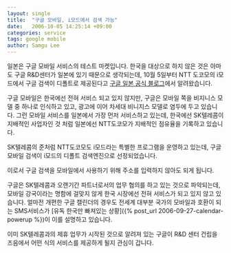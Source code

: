 ```yaml
---
layout: single
title:  "구글 모바일, i모드에서 검색 가능"
date:   2006-10-05 14:25:14 +09:00
categories: service
tags: google mobile
author: Samgu Lee
---
```

일본은 구글 모바일 서비스의 테스트 마켓입니다. 한국을 대상으로 하지 않은 것은 아마도 구글 R&D센터가 일본에 있기 때문으로 생각되는데, 10월 5일부터 NTT 도코모의 i모드에서 구글 검색이 디폴트로 제공된다고 [구글 일본 공식 블로그](http://googlejapan.blogspot.com/2006/10/i-google.html)에서 알려왔습니다.

구글 모바일은 한국에선 전혀 서비스 되고 있지 않지만, 구글은 모바일 쪽을 비지니스 모델 중 하나로 인식하고 있고, 광고에 이어 차세대 비니지스 모델로 염두에 두고 있습니다. 그런 모바일 서비스를 일본에서 가장 먼저 서비스하고 있는데, 한국에선 SK텔레콤이 지배적인 사업자인 것 처럼 일본에선 NTT도코모가 지배적인 점유율을 기록하고 있습니다.

SK텔레콤의 준처럼 NTT도코모도 i모드라는 특별한 프로그램을 운영하고 있는데, 구글 모바일 검색이 i모드의 디폴트 검색엔진으로 선정되었습니다.

이로서 구글 검색을 모바일에서 사용하기 위해 주소를 입력하지 않아도 되게 됩니다.

구글은 SK텔레콤과 오랜기간 파트너로서의 업무 협의를 하고 있는 것으로 파악되는데, 모바일 강국이라는 명함에 걸맞지 않게 한국 시장에선 전혀 서비스가 되고 있지 않고 있습니다. 얼마전 개편한 구글 캘린더의 경우도 전세계 대부분 국가의 모바일과 호환이 되는 SMS서비스가 [유독 한국만 빠져있는 상황]({% post_url 2006-09-27-calendar-powerup %})이 이를 설명하고 있습니다.

이미 SK텔레콤과의 제휴 업무가 시작된 것으로 알려져 있는 구글이 R&D 센터 건립을 즈음에서 어떤 식의 서비스를 제공하게 될지 관심이 갑니다.
